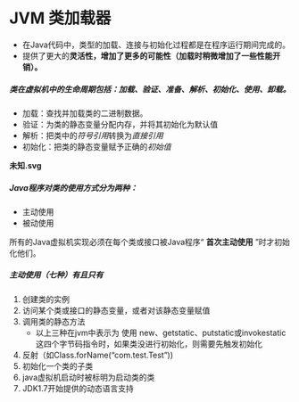 # JVM 类加载器

- 在Java代码中，类型的加载、连接与初始化过程都是在程序运行期间完成的。
- 提供了更大的**灵活性，增加了更多的可能性（**加载时稍微增加了一些性能开销**）。**

##### 类在虚拟机中的生命周期包括：加载、验证、准备、解析、初始化、使用、卸载。

- 加载：查找并加载类的二进制数据。
- 验证：为类的静态变量分配内存，并将其初始化为默认值
- 解析：把类中的*符号引用*转换为*直接引用*
- 初始化：把类的静态变量赋予正确的*初始值*

**未知.svg**

#####  Java程序对类的使用方式分为两种：

- 主动使用
- 被动使用

所有的Java虚拟机实现必须在每个类或接口被Java程序“ **首次主动使用** ”时才初始化他们。

##### 主动使用（七种）有且只有

1. 创建类的实例 
2. 访问某个类或接口的静态变量，或者对该静态变量赋值 
3. 调用类的静态方法 
    - 以上三种在jvm中表示为 使用 new、getstatic、putstatic或invokestatic这四个字节码指令时，如果类没进行初始化，则需要先触发初始化
4. 反射（如Class.forName(“com.test.Test”)) 
5. 初始化一个类的子类 
6. java虚拟机启动时被标明为启动类的类
7. JDK1.7开始提供的动态语言支持
  